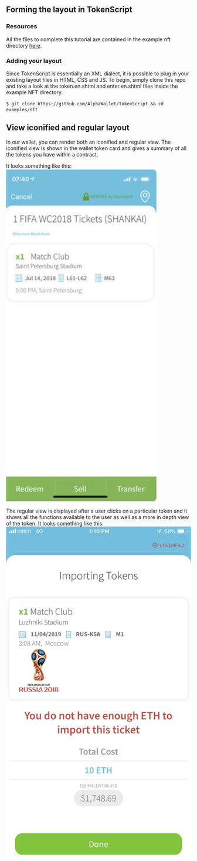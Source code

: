 ## Forming the layout in TokenScript

### Resources
All the files to complete this tutorial are contained in the example nft directory [here](https://github.com/AlphaWallet/TokenScript/examples/nft). 

### Adding your layout
Since TokenScript is essentially an XML dialect, it is possible to plug in your existing layout files in HTML, CSS and JS. To begin, simply clone this repo and take a look at the token.en.shtml and enter.en.shtml files inside the example NFT directory. 

    $ git clone https://github.com/AlphaWallet/TokenScript && cd examples/nft 

## View iconified and regular layout
In our wallet, you can render both an iconified and regular view. The iconified view is shown
in the wallet token card and gives a summary of all the tokens you have within a contract.

It looks something like this: [<img src="https://github.com/AlphaWallet/TokenScript/blob/master/doc/img/iconified-view.jpeg">](https://github.com/AlphaWallet/TokenScript/blob/master/doc/img/iconified-view.jpeg)


The regular view is displayed after a user clicks on a particular token and it shows all the 
functions available to the user as well as a more in depth view of the token. It looks something like this: [<img src="https://github.com/AlphaWallet/TokenScript/blob/master/doc/img/regular-view.jpeg">](https://github.com/AlphaWallet/TokenScript/blob/master/doc/img/regular-view.jpeg)



